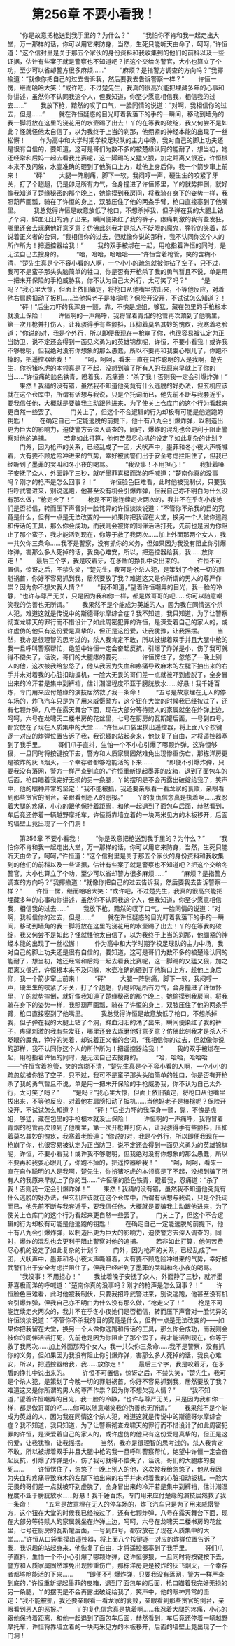# 　　第256章 不要小看我！
　　“你是故意把枪送到我手里的？为什么？”
　　“我怕你不肯和我一起走出大堂，万一那样的话，你可以用它来防身，当然，生死只能听天由命了，呵呵，”许恒道：“这个信封里是关于那五个家伙的身份资料和我收集到的他们的前科以及一些证据，估计有些案子就是警察也不知道吧？把这个交给冬警官，大小也算立了个功，至少可以省却警方很多麻烦……”
　　“麻烦？是指警方调查的方向吗？”我揶揄道：“就像你把自己的过去告诉我，然后要我去告诉警察一样？”
　　许恒一愣，继而哈哈大笑：“或许吧，不过楚先生，我真的很高兴能把埋藏多年的心事和你讲述，虽然你不认同我这个人，但我知道，你至少愿意相信我，相信我的过去……”
　　我放下枪，黯然的叹了口气，一脸同情的说道：“对啊，我相信你的过去，但是……”
　　就在许恒疑惑的目光盯着我落下的手的一瞬间，移动到墙角的我一脚将放在这里的浇花用的水壶踢了出去！丫的在等我的破绽，我又何尝不是如此？怪就怪他太自信了，以为我终于上当的刹那，他绷紧的神经本能的出现了一丝松懈！
　　作为高中和大学时期学校足球队的主力中场，我对自己的脚上功夫还是很有自信的，要知道，这可是哥们为数不多的被楚缘认同的能耐了，想当初，她还经常和后妈一起去看我比赛呢，这一脚踢的又猛又狠，加之距离又很近，许恒根本来不及闪躲，水壶准确的砸到了他胸口上方，趁他上身后仰，我一个箭步窜上前来！
　　“砰”
　　大腿一阵剧痛，脚下一软，我闷哼一声，硬生生的咬紧了牙关，打了个趔趄，仍是卯足所有力气，合身撞进了许恒怀里，丫的就势摔倒，就好像我知道了楚缘秘密的那个晚上，她偷摸到我房间，将我骑在身下的姿势一样，我照葫芦画瓢，骑在了许恒的身上，双膝压住了他的两条手臂，枪口直接塞到了他嘴里。
　　我总觉得许恒是故意放低了枪口，不想杀掉我，但子弹在我的大腿上钻了个洞，鲜血汩汩的涌了出来，瞬间便染红了我的裤子，疼痛刺激的我有些发狂，哪里还会去琢磨他好意歹意？仿佛此刻我才是杀人不眨眼的魔鬼，狰狞的笑着，却说着正义者的台词，“我相信你的过去，但就像你说的那样，我不认同你这个人的所作所为！把遥控器给我！”
　　我的双手被绑在一起，用枪指着许恒的同时，是无法自己去搜身的。
　　“哈，哈哈，哈哈哈——”许恒含着枪管，笑的含糊不清，“楚先生真是个不容小看的人啊，一个小小的疏忽就被你钻了空子，只不过，我可不是蛮子那头头脑简单的牲口，你是否有开枪杀了我的勇气暂且不说，单是用一把未开保险的手枪威胁我，你不认为自己太外行，太可笑了吗？”
　　“是吗？”我心里大惊，但面上依旧镇定，将枪口从他嘴里拔出来，不等他反应，对着他右肩膀扣动了扳机……当他妈老子是棒槌呢？保险开没开，不试试怎么知道？！
　　“砰！”后坐力吓的我浑身一颤，靠，不愧是虎姐，够猛，藏在包里的手枪根本就没上保险！
　　许恒啊的一声痛呼，我将冒着青烟的枪管再次顶到了他嘴里，第一次开枪并打伤人，让我骇得手有些颤抖，压抑着莫名其妙的愧疚，我寒着老脸道：“你说的对，我是个外行，所以即便我现在一枪崩了你，也很容易被认定为正当防卫，说不定还会得到一面见义勇为的英雄锦旗呢，许恒，不要小看我！或许我不够聪明，但我绝对没有你想象的那么愚蠢，所以不要再和我耍心眼儿了，你跑不掉的，把遥控器给我！”
　　“呵，呵呵，看来一直在自作聪明的人是我啊，楚先生，你扮猪吃虎的本领真是了不起，没想到骗了所有人的我原来早就上了你的当……”许恒痛的脸色铁青，瞪着我，忍痛道：“杀了我！否则我一定会引爆炸弹！”
　　果然！我猜的没有错，虽然我不知道他究竟有什么逃脱的好办法，但玄机应该就在这个仓库中，所谓有话想与我说，只是个托词而已，他先前不断与我套近乎，要我信任他，大概就是要骗我主动跟他进来，为了使关上仓库门的这个行为看起来更自然一些罢了。
　　门关上了，但这个不合逻辑的行为却极有可能是他逃跑的钥匙！
　　在确定自己一定能逃脱的前提下，他十有八九会引爆炸弹，以制造出更为巨大的影响力，迫使警方去深入调查的，同时，爆炸的混乱也会更利于阻止警察对他的追捕。
　　若非如此打算，他何苦费尽心机的设定了如此复杂的计划？
　　门外，因为枪声的关系，已经乱成了一团，犬吠声中，墨菲和冬小夜大声嘶喊着，大有要不顾危险冲进来的气势，幸好被武警们出于安全考虑拦阻住了，但我已经听到了墨菲的哭叫和冬小夜的喝骂。
　　“我没事！不用担心！”
　　我扯着嗓子安抚了众人，外面静了三秒，就听墨菲喜极而涕的呼喊道：“楚南你真的没事吗？刚才的枪声是怎么回事？！”
　　许恒脸色巨难看，此时他被我制伏，只要我招呼武警进来，别说逃跑，他甚至没有机会引爆炸弹，但我自己亦不明白为什么没有那么做，“枪走火了！”
　　枪是不可能连续走火两次的，我并不在乎冬小夜她们是否相信，转而压下声音对一脸诧异的许恒淡淡说道：“不管你不杀我的目的究竟是什么，但有一点是无法改变的——如果你把我留在大堂，换另一个人做你逃跑和传话的工具，那么你会成功，而我则会被你的同伴活活打死，先前也是因为你阻止了那个蛮子，我才能活到现在，你等于救了我两次……加上外面那两个女人，我一共欠你三条命……我不是警察，没有抓你的义务，但如果因为我没有阻止你引爆炸弹，害那么多人死掉的话，我良心难安，所以，把遥控器给我，我……放你走！”
　　最后三个字，我是咬着牙，在矛盾的挣扎中说出来的。
　　许恒不可置信，惊讶之后，不禁失笑，“楚先生，我可是个杀人犯，是策划了今晚一切的罪魁祸首，你好不容易抓到我，居然要放了我？难道这又是你所谓的男人的尊严作祟？因为你不想欠我人情？”
　　“我不知道，”望着许恒嘲弄的目光，我一脸的冷静，“也许与尊严无关，只是因为我和你一样，都是做哥哥的吧……你可以随意嘲笑我的伪善也无所谓。”
　　我果然不是个能成为英雄的人，因为我在同情这个杀人犯，难道这就是传说中的斯德哥尔摩综合症？我不知道，我只知道，为了让警察彻查龙啸天的罪行而不惜设计了如此周密犯罪的许恒，是深爱着自己的家人的，或许虚伪的他只有这份爱是真挚的，但正是这份爱，让我犹豫，让我摇摆。
　　当然，我亦是很理智的思考过的，杀人我肯定不敢，所以被绑着双手并且大腿中枪的我一旦呼叫警察帮忙，绝望中许恒一定会奋起反抗，引爆了炸弹是小，伤了我可就得不偿失了，话说，哥们的大腿疼的要死……
　　许恒愣住了，忽悠了一晚上别人的他，这次被我给忽悠了，他从我因为失血和疼痛导致麻木的左腿下抽出来的右手并未对着我的心脏扣动扳机，一脸大无畏的哥们差一点就被吓到虚脱了，全身冒出来的冷汗若是集中到裤裆，估计潮湿程度不亚于膀胱放水……好悬！我千锤百炼，专门用来应付楚缘的演技居然救了我一条命！
　　“五号是故意埋在无人的停车场的，炸飞汽车只是为了用来威慑警方，这个钮在大堂的时候我已经按过了，还有七颗炸弹，八号在露天舞台下面，现在大部分等待赎人的家属就坐在炸弹上边，呵呵，六号在龙啸天二楼书房的花盆里，七号在厨房的瓦斯罐后面，一号到四号，都安放在了现在人质集中的大堂……”许恒从口袋里摸出遥控器，将上面八个按键逐一对应的炸弹位置告诉了我，我识趣的站起身来，他恢复了自由，才将遥控器塞到了我手里。
　　哥们爪子直抖，生怕一个不小心引爆了哪颗炸弹，这许恒够狠，一旦同时将按键按下去，警方和人质家属固然难免出现惨重伤亡，那栋洋房更是被炸的灰飞烟灭，一个幸存者都够呛能活的下来……
　　“即便不引爆炸弹，只要我没有落网，警方一样严查到底的，”许恒重新提起墨菲的皮箱，退到了面包车的后面，枪口瞄着我完好无损的另一条腿，丫的摆明是不会再露出破绽给我了，笑声中，他的眼神异常的坚定：“我不能被抓，我还要亲眼看一看龙家的衰败，亲眼看到那些贪官的倒台，亲眼看到恶人的恶报。”
　　丫的复仇信念真是执着啊……我忍着大腿的疼痛，小心的跟他保持着距离，和他一起退到了面包车后面，赫然看到，车后竟还停着一辆越野摩托车，许恒将靠墙立着的一块两米见方的木板移开，后面的墙壁上竟出现了一个门洞！

　　第256章 不要小看我！
　　“你是故意把枪送到我手里的？为什么？”
　　“我怕你不肯和我一起走出大堂，万一那样的话，你可以用它来防身，当然，生死只能听天由命了，呵呵，”许恒道：“这个信封里是关于那五个家伙的身份资料和我收集到的他们的前科以及一些证据，估计有些案子就是警察也不知道吧？把这个交给冬警官，大小也算立了个功，至少可以省却警方很多麻烦……”
　　“麻烦？是指警方调查的方向吗？”我揶揄道：“就像你把自己的过去告诉我，然后要我去告诉警察一样？”
　　许恒一愣，继而哈哈大笑：“或许吧，不过楚先生，我真的很高兴能把埋藏多年的心事和你讲述，虽然你不认同我这个人，但我知道，你至少愿意相信我，相信我的过去……”
　　我放下枪，黯然的叹了口气，一脸同情的说道：“对啊，我相信你的过去，但是……”
　　就在许恒疑惑的目光盯着我落下的手的一瞬间，移动到墙角的我一脚将放在这里的浇花用的水壶踢了出去！丫的在等我的破绽，我又何尝不是如此？怪就怪他太自信了，以为我终于上当的刹那，他绷紧的神经本能的出现了一丝松懈！
　　作为高中和大学时期学校足球队的主力中场，我对自己的脚上功夫还是很有自信的，要知道，这可是哥们为数不多的被楚缘认同的能耐了，想当初，她还经常和后妈一起去看我比赛呢，这一脚踢的又猛又狠，加之距离又很近，许恒根本来不及闪躲，水壶准确的砸到了他胸口上方，趁他上身后仰，我一个箭步窜上前来！
　　“砰”
　　大腿一阵剧痛，脚下一软，我闷哼一声，硬生生的咬紧了牙关，打了个趔趄，仍是卯足所有力气，合身撞进了许恒怀里，丫的就势摔倒，就好像我知道了楚缘秘密的那个晚上，她偷摸到我房间，将我骑在身下的姿势一样，我照葫芦画瓢，骑在了许恒的身上，双膝压住了他的两条手臂，枪口直接塞到了他嘴里。
　　我总觉得许恒是故意放低了枪口，不想杀掉我，但子弹在我的大腿上钻了个洞，鲜血汩汩的涌了出来，瞬间便染红了我的裤子，疼痛刺激的我有些发狂，哪里还会去琢磨他好意歹意？仿佛此刻我才是杀人不眨眼的魔鬼，狰狞的笑着，却说着正义者的台词，“我相信你的过去，但就像你说的那样，我不认同你这个人的所作所为！把遥控器给我！”
　　我的双手被绑在一起，用枪指着许恒的同时，是无法自己去搜身的。
　　“哈，哈哈，哈哈哈——”许恒含着枪管，笑的含糊不清，“楚先生真是个不容小看的人啊，一个小小的疏忽就被你钻了空子，只不过，我可不是蛮子那头头脑简单的牲口，你是否有开枪杀了我的勇气暂且不说，单是用一把未开保险的手枪威胁我，你不认为自己太外行，太可笑了吗？”
　　“是吗？”我心里大惊，但面上依旧镇定，将枪口从他嘴里拔出来，不等他反应，对着他右肩膀扣动了扳机……当他妈老子是棒槌呢？保险开没开，不试试怎么知道？！
　　“砰！”后坐力吓的我浑身一颤，靠，不愧是虎姐，够猛，藏在包里的手枪根本就没上保险！
　　许恒啊的一声痛呼，我将冒着青烟的枪管再次顶到了他嘴里，第一次开枪并打伤人，让我骇得手有些颤抖，压抑着莫名其妙的愧疚，我寒着老脸道：“你说的对，我是个外行，所以即便我现在一枪崩了你，也很容易被认定为正当防卫，说不定还会得到一面见义勇为的英雄锦旗呢，许恒，不要小看我！或许我不够聪明，但我绝对没有你想象的那么愚蠢，所以不要再和我耍心眼儿了，你跑不掉的，把遥控器给我！”
　　“呵，呵呵，看来一直在自作聪明的人是我啊，楚先生，你扮猪吃虎的本领真是了不起，没想到骗了所有人的我原来早就上了你的当……”许恒痛的脸色铁青，瞪着我，忍痛道：“杀了我！否则我一定会引爆炸弹！”
　　果然！我猜的没有错，虽然我不知道他究竟有什么逃脱的好办法，但玄机应该就在这个仓库中，所谓有话想与我说，只是个托词而已，他先前不断与我套近乎，要我信任他，大概就是要骗我主动跟他进来，为了使关上仓库门的这个行为看起来更自然一些罢了。
　　门关上了，但这个不合逻辑的行为却极有可能是他逃跑的钥匙！
　　在确定自己一定能逃脱的前提下，他十有八九会引爆炸弹，以制造出更为巨大的影响力，迫使警方去深入调查的，同时，爆炸的混乱也会更利于阻止警察对他的追捕。
　　若非如此打算，他何苦费尽心机的设定了如此复杂的计划？
　　门外，因为枪声的关系，已经乱成了一团，犬吠声中，墨菲和冬小夜大声嘶喊着，大有要不顾危险冲进来的气势，幸好被武警们出于安全考虑拦阻住了，但我已经听到了墨菲的哭叫和冬小夜的喝骂。
　　“我没事！不用担心！”
　　我扯着嗓子安抚了众人，外面静了三秒，就听墨菲喜极而涕的呼喊道：“楚南你真的没事吗？刚才的枪声是怎么回事？！”
　　许恒脸色巨难看，此时他被我制伏，只要我招呼武警进来，别说逃跑，他甚至没有机会引爆炸弹，但我自己亦不明白为什么没有那么做，“枪走火了！”
　　枪是不可能连续走火两次的，我并不在乎冬小夜她们是否相信，转而压下声音对一脸诧异的许恒淡淡说道：“不管你不杀我的目的究竟是什么，但有一点是无法改变的——如果你把我留在大堂，换另一个人做你逃跑和传话的工具，那么你会成功，而我则会被你的同伴活活打死，先前也是因为你阻止了那个蛮子，我才能活到现在，你等于救了我两次……加上外面那两个女人，我一共欠你三条命……我不是警察，没有抓你的义务，但如果因为我没有阻止你引爆炸弹，害那么多人死掉的话，我良心难安，所以，把遥控器给我，我……放你走！”
　　最后三个字，我是咬着牙，在矛盾的挣扎中说出来的。
　　许恒不可置信，惊讶之后，不禁失笑，“楚先生，我可是个杀人犯，是策划了今晚一切的罪魁祸首，你好不容易抓到我，居然要放了我？难道这又是你所谓的男人的尊严作祟？因为你不想欠我人情？”
　　“我不知道，”望着许恒嘲弄的目光，我一脸的冷静，“也许与尊严无关，只是因为我和你一样，都是做哥哥的吧……你可以随意嘲笑我的伪善也无所谓。”
　　我果然不是个能成为英雄的人，因为我在同情这个杀人犯，难道这就是传说中的斯德哥尔摩综合症？我不知道，我只知道，为了让警察彻查龙啸天的罪行而不惜设计了如此周密犯罪的许恒，是深爱着自己的家人的，或许虚伪的他只有这份爱是真挚的，但正是这份爱，让我犹豫，让我摇摆。
　　当然，我亦是很理智的思考过的，杀人我肯定不敢，所以被绑着双手并且大腿中枪的我一旦呼叫警察帮忙，绝望中许恒一定会奋起反抗，引爆了炸弹是小，伤了我可就得不偿失了，话说，哥们的大腿疼的要死……
　　许恒愣住了，忽悠了一晚上别人的他，这次被我给忽悠了，他从我因为失血和疼痛导致麻木的左腿下抽出来的右手并未对着我的心脏扣动扳机，一脸大无畏的哥们差一点就被吓到虚脱了，全身冒出来的冷汗若是集中到裤裆，估计潮湿程度不亚于膀胱放水……好悬！我千锤百炼，专门用来应付楚缘的演技居然救了我一条命！
　　“五号是故意埋在无人的停车场的，炸飞汽车只是为了用来威慑警方，这个钮在大堂的时候我已经按过了，还有七颗炸弹，八号在露天舞台下面，现在大部分等待赎人的家属就坐在炸弹上边，呵呵，六号在龙啸天二楼书房的花盆里，七号在厨房的瓦斯罐后面，一号到四号，都安放在了现在人质集中的大堂……”许恒从口袋里摸出遥控器，将上面八个按键逐一对应的炸弹位置告诉了我，我识趣的站起身来，他恢复了自由，才将遥控器塞到了我手里。
　　哥们爪子直抖，生怕一个不小心引爆了哪颗炸弹，这许恒够狠，一旦同时将按键按下去，警方和人质家属固然难免出现惨重伤亡，那栋洋房更是被炸的灰飞烟灭，一个幸存者都够呛能活的下来……
　　“即便不引爆炸弹，只要我没有落网，警方一样严查到底的，”许恒重新提起墨菲的皮箱，退到了面包车的后面，枪口瞄着我完好无损的另一条腿，丫的摆明是不会再露出破绽给我了，笑声中，他的眼神异常的坚定：“我不能被抓，我还要亲眼看一看龙家的衰败，亲眼看到那些贪官的倒台，亲眼看到恶人的恶报。”
　　丫的复仇信念真是执着啊……我忍着大腿的疼痛，小心的跟他保持着距离，和他一起退到了面包车后面，赫然看到，车后竟还停着一辆越野摩托车，许恒将靠墙立着的一块两米见方的木板移开，后面的墙壁上竟出现了一个门洞！
